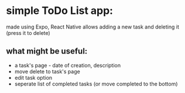 # simple ToDo List app:
made using Expo, React Native
allows adding a new task and deleting it (press it to delete)
## what might be useful:
- a task's page - date of creation, description
- move delete to task's page
- edit task option
- seperate list of completed tasks (or move completed to the bottom)
